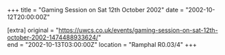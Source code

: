 +++
title = "Gaming Session on Sat 12th October 2002"
date = "2002-10-12T20:00:00Z"

[extra]
original = "https://uwcs.co.uk/events/gaming-session-on-sat-12th-october-2002-1474488933624/"    
end = "2002-10-13T03:00:00Z"
location = "Ramphal R0.03/4"
+++



